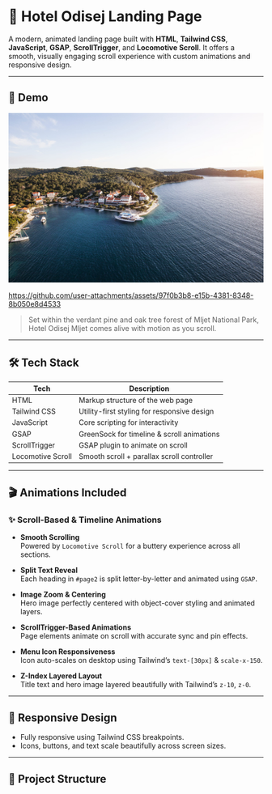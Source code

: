 # 🏨 Hotel Odisej Landing Page

A modern, animated landing page built with **HTML**, **Tailwind CSS**, **JavaScript**, **GSAP**, **ScrollTrigger**, and **Locomotive Scroll**. It offers a smooth, visually engaging scroll experience with custom animations and responsive design.

---

## 🚀 Demo

![Hotel Odisej](./ALH_Odisej_exterior_aerial_07-scaled-2880x0.jpg)


https://github.com/user-attachments/assets/97f0b3b8-e15b-4381-8348-8b050e8d4533


> Set within the verdant pine and oak tree forest of Mljet National Park, Hotel Odisej Mljet comes alive with motion as you scroll.

---

## 🛠️ Tech Stack

| Tech              | Description                                  |
|-------------------|----------------------------------------------|
| HTML              | Markup structure of the web page             |
| Tailwind CSS      | Utility-first styling for responsive design  |
| JavaScript        | Core scripting for interactivity             |
| GSAP              | GreenSock for timeline & scroll animations   |
| ScrollTrigger     | GSAP plugin to animate on scroll             |
| Locomotive Scroll | Smooth scroll + parallax scroll controller   |

---

## 🎬 Animations Included

### ✨ Scroll-Based & Timeline Animations

- **Smooth Scrolling**  
  Powered by `Locomotive Scroll` for a buttery experience across all sections.

- **Split Text Reveal**  
  Each heading in `#page2` is split letter-by-letter and animated using `GSAP`.

- **Image Zoom & Centering**  
  Hero image perfectly centered with object-cover styling and animated layers.

- **ScrollTrigger-Based Animations**  
  Page elements animate on scroll with accurate sync and pin effects.

- **Menu Icon Responsiveness**  
  Icon auto-scales on desktop using Tailwind’s `text-[30px]` & `scale-x-150`.

- **Z-Index Layered Layout**  
  Title text and hero image layered beautifully with Tailwind’s `z-10`, `z-0`.

---

## 📱 Responsive Design

- Fully responsive using Tailwind CSS breakpoints.
- Icons, buttons, and text scale beautifully across screen sizes.

---

## 📂 Project Structure

